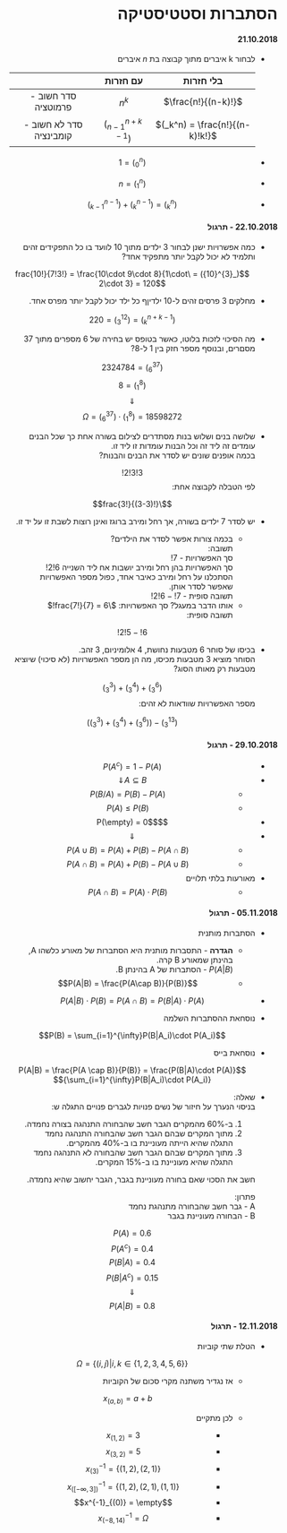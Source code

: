 <style>
    html {
        direction: rtl;
    }
    eqn, table, .katex {
        direction: ltr;
    }
</style>
# הסתברות וסטטיסטיקה
#### 21.10.2018

* לבחור k איברים מתוך קבוצה בת $n$ איברים

    ||עם חזרות|בלי חזרות|
    |:-:|:-:|:-:|
    |סדר חשוב - פרמוטציה|$n^k$|$\frac{n!}{(n-k)!}$|
    |סדר לא חשוב - קומבינציה|$(_{n-1}^{n+k-1})$|$(_k^n) = \frac{n!}{(n-k)!k!}$|
* $$(_0^n) = 1$$
* $$(_1^n) = n$$
* $$(_k^n) = (_{k}^{n-1}) + (_{k-1}^{n-1})$$
#### 22.10.2018 - תרגול
* 
    כמה אפשרויות ישנן לבחור 3 ילדים מתוך 10 לוועד בו כל התפקידים זהים ותלמיד לא יכול לקבל יותר מתפקיד אחד?

    $$(_{3}^{10}) = \frac{10!}{7!3!} = \frac{10\cdot 9\cdot 8}{1\cdot 2\cdot 3} = 120$$
*   מחלקים 3 פרסים זהים ל-10 ילדיןף כל ילד יכול לקבל יותר מפרס אחד.

    $$(_{k}^{n+k-1}) = (_3^{12}) = 220$$
*
    מה הסיכוי לזכות בלוטו, כאשר בטופס יש בחירה של 6 מספרים מתוך 37 מסםרים, ובנוסף מספר חזק בין 1 ל-8?

    $$(_{6}^{37}) = 2324784$$
    $$(_{1}^{8}) = 8$$
    $$\Downarrow$$
    $$\Omega = (_{6}^{37})\cdot (_{1}^{8}) = 18598272$$
*
    שלושה בנים ושלוש בנות מסתדרים לצילום בשורה אחת כך שכל הבנים עומדים זה ליד זה וכל הבנות עומדות זו ליד זו.  
    בכמה אופנים שונים יש לסדר את הבנים והבנות?

    $$3!3!2!$$
     לפי הטבלה לקבוצה אחת:
    
    $$\frac{3!}{(3-3)!}$$

*  
    יש לסדר 7 ילדים בשורה, אך רחל ומירב ברוגז ואינן רוצות לשבת זו על יד זו.  
    * בכמה צורות אפשר לסדר את הילדים?  
    תשובה:  
    סך האפשרויות - $7!$  
    סך האפשרויות בהן רחל ומירב יושבות אח ליד השנייה $6!2!$  
    הסתכלנו על רחל ומירב כאיבר אחד, כפול מספר האפשרויות שאפשר לסדר אותן.  
    תשובה סופית - $7!-6!2!$  
    * אותו הדבר במעגל?
    סך האפשרויות: $\frac{7!}{7} = 6!$  
    תשובה סופית:
    
    $$6!-5!2!$$
*
    בכיסו של סוחר 6 מטבעות נחושת, 4 אלומיניום, 3 זהב.  
    הסוחר מוציא 3 מטבעות מכיסו, מה הן מספר האפשרויות (לא סיכוי) שיוציא מטבעות רק מאותו הסוג?
    
    $$(_{3}^{6}) + (_{3}^{4}) + (_{3}^{3})$$
    מספר האפשרויות שוודאות לא זהים:  

    $$(_{3}^{13}) - ((_{3}^{6}) + (_{3}^{4}) + (_{3}^{3}))$$
#### 29.10.2018 - תרגול
* $$P(A^{c})=1-P(A)$$
* $$A\subseteq B \Downarrow$$
    * $$P(B / A) = P(B)-P(A)$$
    * $$P(A) \leq P(B)$$
* $$P(\empty) = 0$$
* $$\Downarrow$$
    * $$P(A\cup B) = P(A) + P(B) - P(A\cap B)$$
    * $$P(A\cap B) = P(A) + P(B) - P(A\cup B)$$
* מאורעות בלתי תלויים
    * $$P(A \cap B) = P(A)\cdot P(B)$$
#### 05.11.2018 - תרגול
* הסתברות מותנית
    * **הגדרה** - התסברות מותנית היא הסתברות של מאורע כלשהו A, בהינתן שמאורע B קרה.  
    $P(A|B)$ - הסתברות של A בהינתן B.
    * $$P(A|B) = \frac{P(A\cap B)}{P(B)}$$
* $$P(A|B)\cdot P(B) = P(A\cap B) = P(B|A)\cdot P(A)$$
*   נוסחאת ההסתברות השלמה
    
    $$P(B) = \sum_{i=1}^{\infty}P(B|A_i)\cdot P(A_i)$$
*   נוסחאת בייס
    
    $$P(A|B) = \frac{P(A \cap B)}{P(B)} = \frac{P(B|A)\cdot P(A)}{\sum_{i=1}^{\infty}P(B|A_i)\cdot P(A_i)}$$
* שאלה:  
    בניסוי הנערך על חיזור של נשים פנויות לגברים פנויים התגלה ש:
    1. ב-60% מהמקרים הגבר חשב שהבחורה התנהגה בצורה נחמדה.
    2. מתוך המקרים שבהם הגבר חשב שהבחורה התנהגה נחמד התגלה שהיא הייתה מעוניינת בו ב-40% מהמקרים.
    3. מתוך המקרים שבהם הגבר חשב שהבחורה לא התנהגה נחמד התגלה שהיא מעוניינת בו ב-15% המקרים.  

    חשב את הסכוי שאם בחורה מעוניינת בגבר, הגבר יחשוב שהיא נחמדה.

    פתרון:  
    A - גבר חשב שהבחורה מתנהגת נחמד  
    B - הבחורה מעוניינת בגבר


    $$P(A) = 0.6$$
    $$P(A^c) = 0.4$$
    $$P(B|A) = 0.4$$
    $$P(B|A^c) = 0.15$$
    $$\Downarrow$$
    $$P(A|B) = 0.8$$
#### 12.11.2018 - תרגול
*
    הטלת שתי קוביות 
    
    $$\Omega = \{ (i,j) | i,k\in \{1,2,3,4,5,6\} \}$$

    *
        אז נגדיר משתנה מקרי סכום של הקוביות

        $$x_{(a,b)} = a+b$$

    *
        לכן מתקיים
        
        *    $$x_{(1,2)} = 3$$
        *    $$x_{(3,2)} = 5$$
        *
            $$x^{-1}_{(3)} = \{(1,2), (2,1)\}$$
        *
            $$x^{-1}_{([-\infty, 3])} = \{(1,2), (2,1), (1,1)\}$$
        *
            $$x^{-1}_{(0)} = \empty$$
        *
            $$x^{-1}_{(-8,14)} = \Omega$$